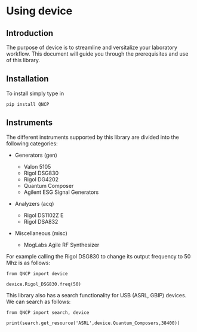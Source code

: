 # Using device 

## Introduction

The purpose of device is to streamline and versitalize your laboratory workflow. This document will guide you through the prerequisites and use of this library.

## Installation

To install simply type in 

    pip install QNCP
    
## Instruments 

The different instruments supported by this library are divided into the following categories:

* Generators (gen)
    * Valon 5105
    * Rigol DSG830
    * Rigol DG4202
    * Quantum Composer
    * Agilent ESG Signal Generators
    
* Analyzers (acq)
    * Rigol DS1102Z E
    * Rigol DSA832
    
* Miscellaneous (misc)
    * MogLabs Agile RF Synthesizer
    
For example calling the Rigol DSG830 to change its output frequency to 50 Mhz is as follows:

	from QNCP import device

    device.Rigol_DSG830.freq(50)
    
This library also has a search functionality for USB (ASRL, GBIP) devices. We can search as follows:

	from QNCP import search, device

	print(search.get_resource('ASRL',device.Quantum_Composers,38400))
